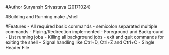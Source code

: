 #Author
	Suryansh Srivastava (20171024)

#Building and Running
	make 
	./shell

#Features
	- All required basic commands
	- semicolon separated multiple commands
	- Piping/Redirection implemented
	- Foreground and Background
	- List running jobs
	- Killing all background jobs
	- exit and quit commands for exiting the shell
	- Signal handling like Ctrl+D, Ctrl+Z and Ctrl+C
	- Single Header File
